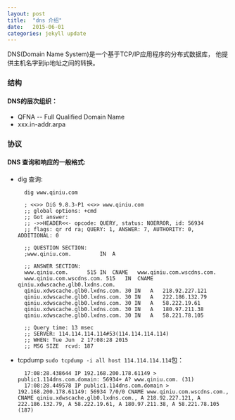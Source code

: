 ```yaml
---
layout: post
title:  "dns 介绍"
date:   2015-06-01
categories: jekyll update
---
```

DNS(Domain Name System)是一个基于TCP/IP应用程序的分布式数据库， 他提供主机名字到ip地址之间的转换。



### 结构

#### DNS的层次组织：
* QFNA  -- Full Qualified Domain Name
* xxx.in-addr.arpa

### 协议

#### DNS 查询和响应的一般格式:


* dig 查询:
	
		dig www.qiniu.com

		; <<>> DiG 9.8.3-P1 <<>> www.qiniu.com
		;; global options: +cmd
		;; Got answer:
		;; ->>HEADER<<- opcode: QUERY, status: NOERROR, id: 56934
		;; flags: qr rd ra; QUERY: 1, ANSWER: 7, AUTHORITY: 0, ADDITIONAL: 0

		;; QUESTION SECTION:
		;www.qiniu.com.			IN	A

		;; ANSWER SECTION:
		www.qiniu.com.		515	IN	CNAME	www.qiniu.com.wscdns.com.
		www.qiniu.com.wscdns.com. 515	IN	CNAME	qiniu.xdwscache.glb0.lxdns.com.
		qiniu.xdwscache.glb0.lxdns.com.	30 IN	A	218.92.227.121
		qiniu.xdwscache.glb0.lxdns.com.	30 IN	A	222.186.132.79
		qiniu.xdwscache.glb0.lxdns.com.	30 IN	A	58.222.19.61
		qiniu.xdwscache.glb0.lxdns.com.	30 IN	A	180.97.211.38
		qiniu.xdwscache.glb0.lxdns.com.	30 IN	A	58.221.78.105

		;; Query time: 13 msec
		;; SERVER: 114.114.114.114#53(114.114.114.114)
		;; WHEN: Tue Jun  2 17:08:28 2015
		;; MSG SIZE  rcvd: 187


* tcpdump `sudo tcpdump -i all host 114.114.114.114`包：


		17:08:28.438644 IP 192.168.200.178.61149 > public1.114dns.com.domain: 56934+ A? www.qiniu.com. (31)
		17:08:28.449578 IP public1.114dns.com.domain > 192.168.200.178.61149: 56934 7/0/0 CNAME www.qiniu.com.wscdns.com., CNAME qiniu.xdwscache.glb0.lxdns.com., A 218.92.227.121, A 222.186.132.79, A 58.222.19.61, A 180.97.211.38, A 58.221.78.105 (187)
		
		

